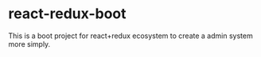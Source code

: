# react-redux-boot
This is a boot project for react+redux ecosystem to create a admin system more simply.
